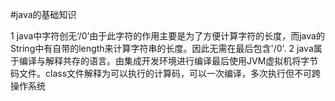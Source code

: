#java的基础知识

1  java中字符创无‘/0’由于此字符的作用主要是为了方便计算字符的长度，而java的String中有自带的length来计算字符串的长度。因此无需在最后包含'/0'.
2  java属于编译与解释共存的语言。由集成开发环境进行编译最后使用JVM虚拟机将字节码文件。class文件解释为可以执行的计算码，可以一次编译，多次执行但不可跨操作系统

